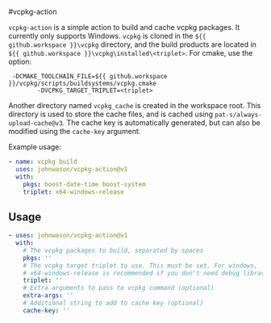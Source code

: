 #vcpkg-action

`vcpkg-action` is a simple action to build and cache vcpkg packages. It currently only supports Windows. `vcpkg` is cloned in the `${{ github.workspace }}\vcpkg` directory, and the build products are located in `${{ github.workspace }}\vcpkg\installed\<triplet>`. For cmake, use the option:

```
 -DCMAKE_TOOLCHAIN_FILE=${{ github.workspace }}/vcpkg/scripts/buildsystems/vcpkg.cmake
        -DVCPKG_TARGET_TRIPLET=<triplet>
```

Another directory named `vcpkg_cache` is created in the workspace root. This directory is used to store the cache files, and is cached using `pat-s/always-upload-cache@v3`. The cache key is automatically generated, but can also be modified using the `cache-key` argument.

Example usage:

```yaml
- name: vcpkg build
  uses: johnwason/vcpkg-action@v1
  with:
    pkgs: boost-date-time boost-system
    triplet: x64-windows-release
```

## Usage

```yaml
- uses: johnwason/vcpkg-action@v1
  with:
    # The vcpkg packages to build, separated by spaces
    pkgs: ''
    # The vcpkg target triplet to use. This must be set. For windows, 
    # x64-windows-release is recommended if you don't need debug libraries
    triplet: ''
    # Extra arguments to pass to vcpkg command (optional)
    extra-args: ''
    # Additional string to add to cache key (optional)
    cache-key: ''

```

